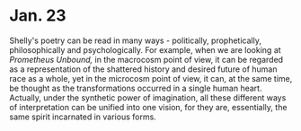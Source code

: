 # Jan. 23

Shelly's poetry can be read in many ways - politically, prophetically, philosophically and psychologically. For example, when we are looking at _Prometheus Unbound,_ in the macrocosm point of view, it can be regarded as a representation of the shattered history and desired future of human race as a whole, yet in the microcosm point of view, it can, at the same time, be thought as the transformations occurred in a single human heart. Actually, under the synthetic power of imagination, all these different ways of interpretation can be unified into one vision, for they are, essentially, the same spirit incarnated in various forms.
